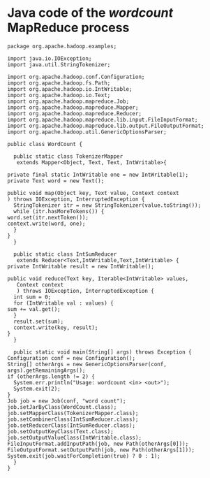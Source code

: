 # Java code of the *wordcount* MapReduce process #


	package org.apache.hadoop.examples;
    
    import java.io.IOException;
    import java.util.StringTokenizer;
    
    import org.apache.hadoop.conf.Configuration;
    import org.apache.hadoop.fs.Path;
    import org.apache.hadoop.io.IntWritable;
    import org.apache.hadoop.io.Text;
    import org.apache.hadoop.mapreduce.Job;
    import org.apache.hadoop.mapreduce.Mapper;
    import org.apache.hadoop.mapreduce.Reducer;
    import org.apache.hadoop.mapreduce.lib.input.FileInputFormat;
    import org.apache.hadoop.mapreduce.lib.output.FileOutputFormat;
    import org.apache.hadoop.util.GenericOptionsParser;
    
    public class WordCount {
    
      public static class TokenizerMapper
       extends Mapper<Object, Text, Text, IntWritable>{
    
    private final static IntWritable one = new IntWritable(1);
    private Text word = new Text();
    
    public void map(Object key, Text value, Context context
    ) throws IOException, InterruptedException {
      StringTokenizer itr = new StringTokenizer(value.toString());
      while (itr.hasMoreTokens()) {
    word.set(itr.nextToken());
    context.write(word, one);
      }
    }
      }
    
      public static class IntSumReducer
       extends Reducer<Text,IntWritable,Text,IntWritable> {
    private IntWritable result = new IntWritable();
    
    public void reduce(Text key, Iterable<IntWritable> values,
       Context context
       ) throws IOException, InterruptedException {
      int sum = 0;
      for (IntWritable val : values) {
    sum += val.get();
      }
      result.set(sum);
      context.write(key, result);
    }
      }
    
      public static void main(String[] args) throws Exception {
    Configuration conf = new Configuration();
    String[] otherArgs = new GenericOptionsParser(conf, args).getRemainingArgs();
    if (otherArgs.length != 2) {
      System.err.println("Usage: wordcount <in> <out>");
      System.exit(2);
    }
    Job job = new Job(conf, "word count");
    job.setJarByClass(WordCount.class);
    job.setMapperClass(TokenizerMapper.class);
    job.setCombinerClass(IntSumReducer.class);
    job.setReducerClass(IntSumReducer.class);
    job.setOutputKeyClass(Text.class);
    job.setOutputValueClass(IntWritable.class);
    FileInputFormat.addInputPath(job, new Path(otherArgs[0]));
    FileOutputFormat.setOutputPath(job, new Path(otherArgs[1]));
    System.exit(job.waitForCompletion(true) ? 0 : 1);
      }
    }